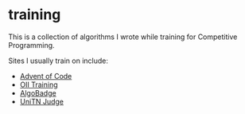 # training
This is a collection of algorithms I wrote while training for Competitive Programming.

Sites I usually train on include:
- [Advent of Code](https://adventofcode.com/)
- [OII Training](https://training.olinfo.it/#/overview)
- [AlgoBadge](https://algobadge.olinfo.it/)
- [UniTN Judge](https://judge.science.unitn.it/)
